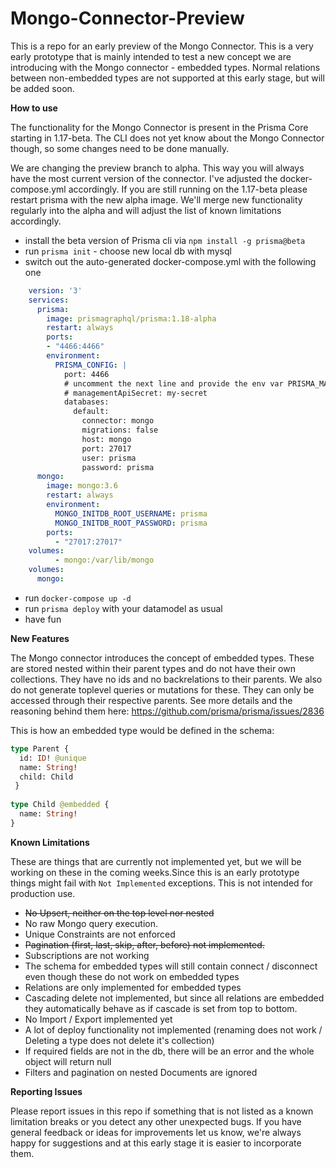 # Mongo-Connector-Preview
This is a repo for an early preview of the Mongo Connector.
This is a very early prototype that is mainly intended to test a new concept we are introducing with the Mongo connector - embedded types. Normal relations between non-embedded types are not supported at this early stage, but will be added soon.

**How to use**

The functionality for the Mongo Connector is present in the Prisma Core starting in 1.17-beta. The CLI does not yet know about the Mongo Connector though, so some changes need to be done manually.

We are changing the preview branch to alpha. This way you will always have the most current version of the connector. I've adjusted the docker-compose.yml accordingly. If you are still running on the 1.17-beta please restart prisma with the new alpha image. We'll merge new functionality regularly into the alpha and will adjust the list of known limitations accordingly.

- install the beta version of Prisma cli via `npm install -g prisma@beta`
- run `prisma init` - choose new local db with mysql
- switch out the auto-generated docker-compose.yml with the following one

```yml
    version: '3'
    services:
      prisma:
        image: prismagraphql/prisma:1.18-alpha
        restart: always
        ports:
        - "4466:4466"
        environment:
          PRISMA_CONFIG: |
            port: 4466
            # uncomment the next line and provide the env var PRISMA_MANAGEMENT_API_SECRET=my-secret to activate cluster security
            # managementApiSecret: my-secret
            databases:
              default:
                connector: mongo
                migrations: false
                host: mongo
                port: 27017
                user: prisma
                password: prisma
      mongo:
        image: mongo:3.6
        restart: always
        environment:
          MONGO_INITDB_ROOT_USERNAME: prisma
          MONGO_INITDB_ROOT_PASSWORD: prisma
        ports:
          - "27017:27017"
    volumes:
          - mongo:/var/lib/mongo
    volumes:
      mongo:
```

- run `docker-compose up -d`
- run `prisma deploy` with your datamodel as usual
- have fun

**New Features**

The Mongo connector introduces the concept of embedded types. These are stored nested within their parent types and do not have their own collections. They have no ids and no backrelations to their parents. We also do not generate toplevel queries or mutations for these. They can only be accessed through their respective parents. See more details and the reasoning behind them here: https://github.com/prisma/prisma/issues/2836

This is how an embedded type would be defined in the schema:

```graphql
type Parent {
  id: ID! @unique
  name: String!
  child: Child
 }
    
type Child @embedded {
  name: String!
}
```

**Known Limitations**

These are things that are currently not implemented yet, but we will be working on these in the coming weeks.Since this is an early prototype things might fail with `Not Implemented` exceptions. This is not intended for production use.

- ~~No Upsert, neither on the top level nor nested~~
- No raw Mongo query execution.
- Unique Constraints are not enforced
- ~~Pagination (first, last, skip, after, before) not implemented.~~
- Subscriptions are not working
- The schema for embedded types will still contain connect / disconnect even though these do not work on embedded types
- Relations are only implemented for embedded types 
- Cascading delete not implemented, but since all relations are embedded they automatically behave as if cascade is set from top to bottom.
- No Import / Export implemented yet
- A lot of deploy functionality not implemented (renaming does not work / Deleting a type does not delete it's collection)
- If required fields are not in the db, there will be an error and the whole object will return null
- Filters and pagination on nested Documents are ignored

**Reporting Issues**

Please report issues in this repo if something that is not listed as a known limitation breaks or you detect any other unexpected bugs. If you have general feedback or ideas for improvements let us know, we're always happy for suggestions and at this early stage it is easier to incorporate them.
